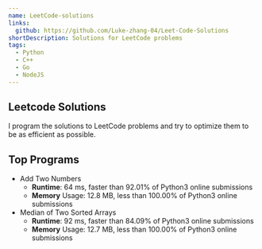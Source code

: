 ```yaml
---
name: LeetCode-solutions
links:
  github: https://github.com/Luke-zhang-04/Leet-Code-Solutions
shortDescription: Solutions for LeetCode problems
tags:
  - Python
  - C++
  - Go
  - NodeJS
---
```


## Leetcode Solutions

I program the solutions to LeetCode problems and try to optimize them to be as efficient as possible.

## Top Programs

- Add Two Numbers
  - **Runtime**: 64 ms, faster than 92.01% of Python3 online submissions
  - **Memory** Usage: 12.8 MB, less than 100.00% of Python3 online submissions
- Median of Two Sorted Arrays
  - **Runtime**: 92 ms, faster than 84.09% of Python3 online submissions
  - **Memory** Usage: 12.7 MB, less than 100.00% of Python3 online submissions
